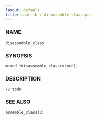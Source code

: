 ```yaml
---
layout: default
title: contrib / disassemble_class.pre
---
```


### NAME

    disassemble_class

### SYNOPSIS

    mixed *disassemble_class(mixed);

### DESCRIPTION

    // todo

### SEE ALSO

    assemble_class(3)
